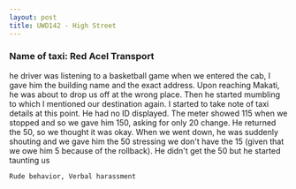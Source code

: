 ```yaml
---
layout: post
title: UWD142 - High Street
---
```


### Name of taxi: Red Acel Transport

he driver was listening to a basketball game when we entered the cab, I gave him the building name and the exact address. Upon reaching Makati, he was about to drop us off at the wrong place. Then he started mumbling to which I mentioned our destination again. I started to take note of taxi details at this point. He had no ID displayed. The meter showed 115 when we stopped and so we gave him 150, asking for only 20 change. He returned the 50, so we thought it was okay. When we went down, he was suddenly shouting and we gave him the 50 stressing we don't have the 15 (given that we owe him 5 because of the rollback). He didn't get the 50 but he started taunting us

```Rude behavior, Verbal harassment```
